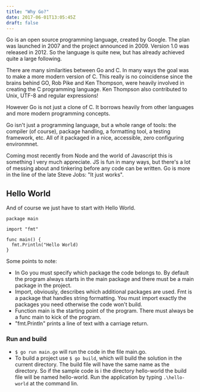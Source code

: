 ```yaml
---
title: "Why Go?"
date: 2017-06-01T13:05:45Z
draft: false
---
```

Go is an open source programming language, created by Google. The plan was launched in 2007 and the project announced in 2009. Version 1.0 was released in 2012. So the language is quite new, but has already achieved quite a large following.


There are many similarities between Go and C. In many ways the goal was to make a more modern version of C. This really is no coincidense since the brains behind GO, Rob Pike and Ken Thompson, were heavily involved in creating the C programming language. Ken Thompson also contributed to Unix, UTF-8 and regular expressions!


However Go is not just a clone of C. It borrows heavily from other languages and more modern programming concepts.

Go isn't just a programming language, but a whole range of tools: the compiler (of course), package handling, a formatting tool, a testing framework, etc. All of it packaged in a nice, accessible, zero configuring environmnet.

Coming most recently from Node and the world of Javascript this is something I very much appreciate. JS is fun in many ways, but there's a lot of messing about and tinkering before any code can be written. Go is more in the line of the late Steve Jobs: "It just works".

## Hello World
And of course we just have to start with Hello World. 

````
package main

import "fmt"

func main() {
  fmt.Println("Hello World)
}
````

Some points to note:

* In Go you must specify which package the code belongs to. By default the program always starts in the main package and there must be a main package in the project.
* Import, obviously, describes which additional packages are used. Fmt is a package that handles string formatting. You must import exactly the packages you need otherwise the code won't build.
* Function main is the starting point of the program. There must always be a func main to kick of the program.
* "fmt.Println" prints a line of text with a carriage return.

### Run and build
* `$ go run main.go` will run the code in the file main.go.
* To build a project use `$ go build`, which will build the solution in the current directory. The build file will have the same name as the directory. So if the sample code is i the directory hello-world the build file will be named hello-world. Run the application by typing `.\hello-world` at the command lin.


